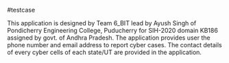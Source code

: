 #testcase

This application is designed by Team 6_BIT lead by Ayush Singh of Pondicherry Engineering College, Puducherry for SIH-2020 domain KB186 assigned by govt. of Andhra Pradesh.
The application provides user the phone number and email address to report cyber cases. The contact details of every cyber cells of each state/UT are provided in the application.
